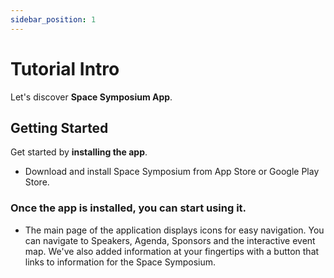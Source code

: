 ```yaml
---
sidebar_position: 1
---
```


# Tutorial Intro

Let's discover **Space Symposium App**.

## Getting Started

Get started by **installing the app**.

- Download and install Space Symposium from App Store or Google Play Store.

### Once the app is installed, you can start using it.

- The main page of the application displays icons for easy navigation. You can navigate to Speakers, Agenda, Sponsors and the interactive event map. We've also added information at your fingertips with a button that links to information for the Space Symposium.
